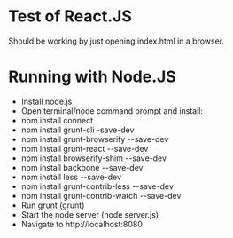 # Test of React.JS

Should be working by just opening index.html in a browser.

# Running with Node.JS
- Install node.js
- Open terminal/node command prompt and install:
 - npm install connect
 - npm install grunt-cli -save-dev
 - npm install grunt-browserify --save-dev
 - npm install grunt-react --save-dev
 - npm install browserify-shim --save-dev
 - npm install backbone --save-dev
 - npm install less --save-dev
 - npm install grunt-contrib-less --save-dev
 - npm install grunt-contrib-watch --save-dev
- Run grunt (grunt)
- Start the node server (node server.js)
- Navigate to http://localhost:8080